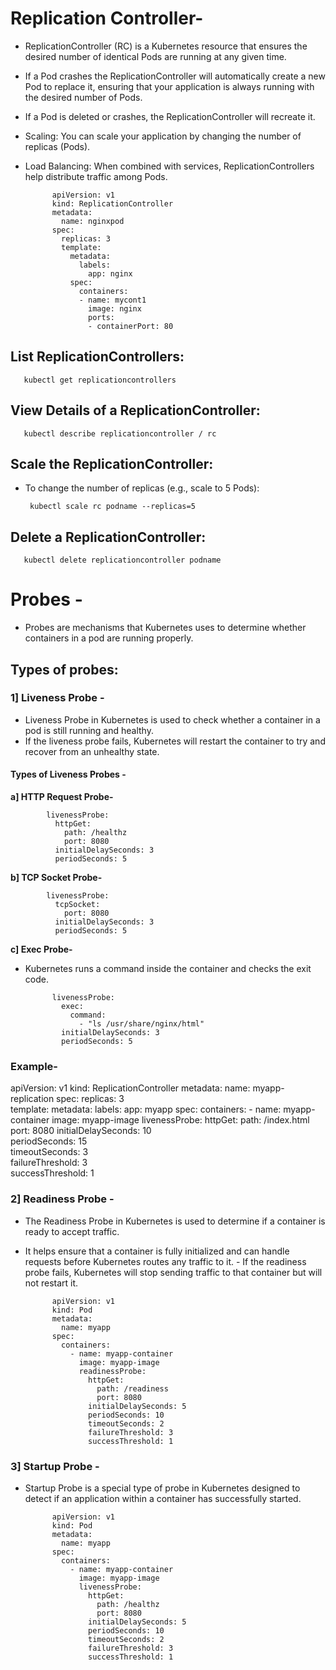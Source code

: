 #  Replication Controller-
- ReplicationController (RC) is a Kubernetes resource that ensures the desired number of identical Pods are running at any given time.
- If a Pod crashes the ReplicationController will automatically create a new Pod to replace it, ensuring that your application is always running with the desired number of Pods.
- If a Pod is deleted or crashes, the ReplicationController will recreate it.
- Scaling: You can scale your application by changing the number of replicas (Pods).
- Load Balancing: When combined with services, ReplicationControllers help distribute traffic among Pods.

            apiVersion: v1
            kind: ReplicationController
            metadata:
              name: nginxpod
            spec:
              replicas: 3  
              template:
                metadata:
                  labels:
                    app: nginx 
                spec:
                  containers:
                  - name: mycont1
                    image: nginx  
                    ports:
                    - containerPort: 80  





## List ReplicationControllers:

       kubectl get replicationcontrollers

## View Details of a ReplicationController:

       kubectl describe replicationcontroller / rc 

## Scale the ReplicationController:
- To change the number of replicas (e.g., scale to 5 Pods):

       kubectl scale rc podname --replicas=5

## Delete a ReplicationController:

       kubectl delete replicationcontroller podname


# Probes -
- Probes are mechanisms that Kubernetes uses to determine whether containers in a pod are running properly.

## Types of probes:

### 1] Liveness Probe -
- Liveness Probe in Kubernetes is used to check whether a container in a pod is still running and healthy.
- If the liveness probe fails, Kubernetes will restart the container to try and recover from an unhealthy state.


#### Types of Liveness Probes -
**a] HTTP Request Probe-**

            livenessProbe:
              httpGet:
                path: /healthz
                port: 8080
              initialDelaySeconds: 3
              periodSeconds: 5

**b] TCP Socket Probe-**

            livenessProbe:
              tcpSocket:
                port: 8080
              initialDelaySeconds: 3
              periodSeconds: 5

**c] Exec Probe-**
- Kubernetes runs a command inside the container and checks the exit code.

            
            livenessProbe:
              exec:
                command:
                  - "ls /usr/share/nginx/html"
              initialDelaySeconds: 3
              periodSeconds: 5


### Example- 


apiVersion: v1
kind: ReplicationController
metadata:
  name: myapp-replication
spec:
  replicas: 3  
  template:
    metadata:
      labels:
        app: myapp
    spec:
      containers:
        - name: myapp-container
          image: myapp-image
          livenessProbe:
            httpGet:
              path: /index.html
              port: 8080
            initialDelaySeconds: 10  
            periodSeconds: 15        
            timeoutSeconds: 3        
            failureThreshold: 3      
            successThreshold: 1      







### 2] Readiness Probe -
- The Readiness Probe in Kubernetes is used to determine if a container is ready to accept traffic.
- It helps ensure that a container is fully initialized and can handle requests before Kubernetes routes any traffic to it. - If the readiness probe fails, Kubernetes will stop sending traffic to that container but will not restart it.

            apiVersion: v1
            kind: Pod
            metadata:
              name: myapp
            spec:
              containers:
                - name: myapp-container
                  image: myapp-image
                  readinessProbe:
                    httpGet:
                      path: /readiness
                      port: 8080
                    initialDelaySeconds: 5
                    periodSeconds: 10
                    timeoutSeconds: 2
                    failureThreshold: 3
                    successThreshold: 1


### 3] Startup Probe -
- Startup Probe is a special type of probe in Kubernetes designed to detect if an application within a container has successfully started.




























            apiVersion: v1
            kind: Pod
            metadata:
              name: myapp
            spec:
              containers:
                - name: myapp-container
                  image: myapp-image
                  livenessProbe:
                    httpGet:
                      path: /healthz
                      port: 8080
                    initialDelaySeconds: 5
                    periodSeconds: 10
                    timeoutSeconds: 2
                    failureThreshold: 3
                    successThreshold: 1




